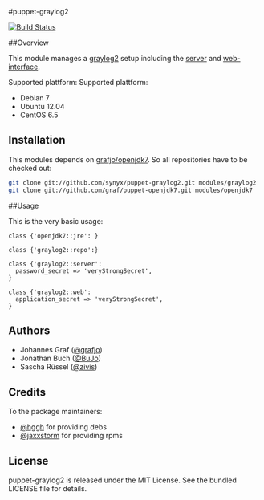#puppet-graylog2

[![Build Status](https://travis-ci.org/synyx/puppet-graylog2.png)](https://travis-ci.org/synyx/puppet-graylog2)

##Overview

This module manages a [graylog2](http://www.graylog2.org) setup including the [server](https://github.com/Graylog2/graylog2-server) and [web-interface](https://github.com/Graylog2/graylog2-web-interface).

Supported plattform:
Supported plattform:
* Debian 7
* Ubuntu 12.04
* CentOS 6.5

## Installation

This modules depends on [grafjo/openjdk7](https://github.com/grafjo/puppet-openjdk7). 
So all repositories have to be checked out:

```bash
git clone git://github.com/synyx/puppet-graylog2.git modules/graylog2
git clone git://github.com/graf/puppet-openjdk7.git modules/openjdk7
```

##Usage

This is the very basic usage:

```puppet
class {'openjdk7::jre': }

class {'graylog2::repo':}

class {'graylog2::server':
  password_secret => 'veryStrongSecret',
}

class {'graylog2::web':
  application_secret => 'veryStrongSecret',
}
```


## Authors

* Johannes Graf ([@grafjo](https://github.com/grafjo))
* Jonathan Buch ([@BuJo](https://github.com/BuJo))
* Sascha Rüssel ([@zivis](https://github.com/zivis))

## Credits

To the package maintainers:
* [@hggh](https://github.com/hggh) for providing debs
* [@jaxxstorm](https://github.com/jaxxstorm) for providing rpms

## License

puppet-graylog2 is released under the MIT License. See the bundled LICENSE file
for details.
